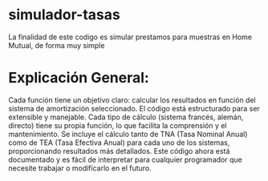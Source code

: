 # simulador-tasas
La finalidad de este codigo es simular prestamos para muestras en Home Mutual, de forma muy simple

# Explicación General:

Cada función tiene un objetivo claro: calcular los resultados en función del sistema de amortización seleccionado.
El código está estructurado para ser extensible y manejable. Cada tipo de cálculo (sistema francés, alemán, directo) tiene su propia función, lo que facilita la comprensión y el mantenimiento.
Se incluye el cálculo tanto de TNA (Tasa Nominal Anual) como de TEA (Tasa Efectiva Anual) para cada uno de los sistemas, proporcionando resultados más detallados.
Este código ahora está documentado y es fácil de interpretar para cualquier programador que necesite trabajar o modificarlo en el futuro.
